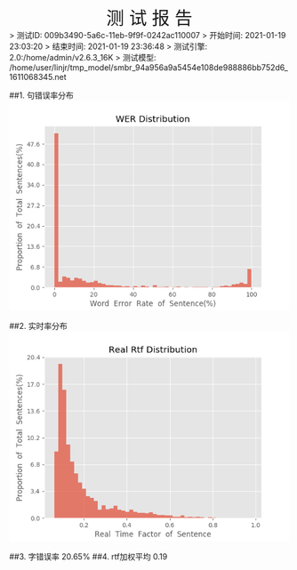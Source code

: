 <center><font size=6>测 试 报 告</font></center>
>	测试ID: 009b3490-5a6c-11eb-9f9f-0242ac110007
>	开始时间: 2021-01-19 23:03:20
>	结束时间: 2021-01-19 23:36:48
>	测试引擎: 2.0:/home/admin/v2.6.3_16K
>	测试模型: /home/user/linjr/tmp_model/smbr_94a956a9a5454e108de988886bb752d6_1611068345.net

##1. 句错误率分布
![wer_distribution](./Wer_Distribution.png)

##2. 实时率分布
![read_rtf_distribution](./Real_Rtf_Distribution.png)

##3. 字错误率
20.65%
##4. rtf加权平均
0.19

